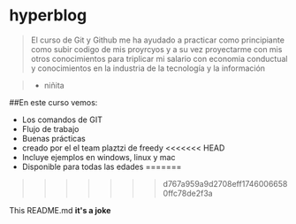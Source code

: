 # hyperblog
> El curso de Git y Github me ha ayudado a practicar como principiante como subir codigo de mis proyrcyos y a su vez proyectarme con mis otros conocimientos para triplicar mi salario con economia conductual y conocimientos en la industria de la tecnología y la información

>- niñita

##En este curso vemos:
* Los comandos de GIT
* Flujo de trabajo
* Buenas prácticas
* creado por el el team plaztzi de freedy
<<<<<<< HEAD
* Incluye ejemplos en windows, linux y mac
* Disponible para todas las edades
=======
>>>>>>> d767a959a9d2708eff17460066580ffc78de2f3a

This README.md **it's a joke**
